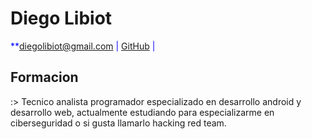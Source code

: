 # Diego Libiot

<span style="color:blue">**<a href="mailto:diegolibiot@gmail.com">diegolibiot@gmail.com</a>
|
<a href="https://github.com/Dirtyc00n" target="_blank">GitHub</a>
|
<!--<a href="" target="_blank">LinkedIn</a>**</span> -->



## **Formacion**

:> Tecnico analista programador especializado en desarrollo android y desarrollo web, actualmente estudiando para especializarme en ciberseguridad o si gusta llamarlo hacking red team.
          

